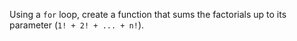 

Using a `for` loop, create a function that sums the factorials up to its
parameter (`1! + 2! + ... + n!`).
